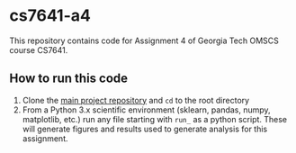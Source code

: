 # cs7641-a4

This repository contains code for Assignment 4 of Georgia Tech OMSCS course CS7641.

## How to run this code

1. Clone the [main project repository](https://github.com/wesley-smith/cs7641-a4.git) and `cd` to the root directory
2. From a Python 3.x scientific environment (sklearn, pandas, numpy, matplotlib, etc.) run any file starting with `run_` as a python script. These will generate figures and results used to generate analysis for this assignment.
